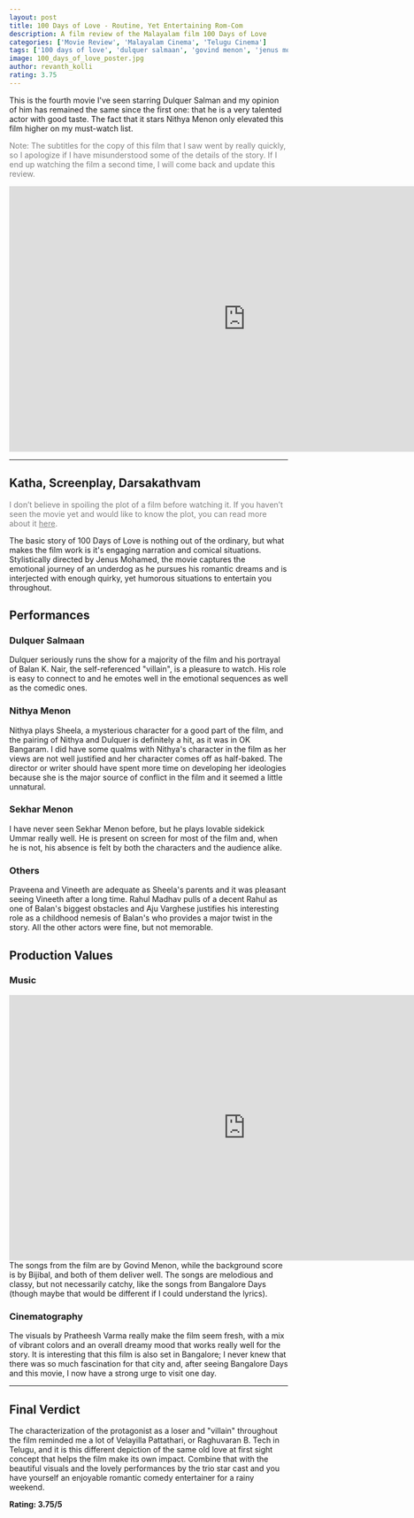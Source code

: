 ```yaml
---
layout: post
title: 100 Days of Love - Routine, Yet Entertaining Rom-Com
description: A film review of the Malayalam film 100 Days of Love
categories: ['Movie Review', 'Malayalam Cinema', 'Telugu Cinema']
tags: ['100 days of love', 'dulquer salmaan', 'govind menon', 'jenus mohamed', 'malayalam movie review', 'nithya menon', 'sekhar menon']
image: 100_days_of_love_poster.jpg
author: revanth_kolli
rating: 3.75
---
```


This is the fourth movie I've seen starring Dulquer Salman and my opinion of him has remained the same since the first one: that he is a very talented actor with good taste. The fact that it stars Nithya Menon only elevated this film higher on my must-watch list.

<span style="color:#808080;">Note: The subtitles for the copy of this film that I saw went by really quickly, so I apologize if I have misunderstood some of the details of the story. If I end up watching the film a second time, I will come back and update this review. </span>

<iframe width="853" height="480" src="https://www.youtube.com/embed/YiqlXC3XKO0" frameborder="0" allowfullscreen></iframe>

<hr />

<h2><span class="review_header">Katha, Screenplay, Darsakathvam</span></h2>
<span style="color:#808080;">I don’t believe in spoiling the plot of a film before watching it. If you haven’t seen the movie yet and would like to know the plot, you can read more about it <a style="color:#808080;" href="https://en.wikipedia.org/wiki/100_Days_of_Love#Plot" target="_blank">here</a>.</span>

The basic story of 100 Days of Love is nothing out of the ordinary, but what makes the film work is it's engaging narration and comical situations. Stylistically directed by Jenus Mohamed, the movie captures the emotional journey of an underdog as he pursues his romantic dreams and is interjected with enough quirky, yet humorous situations to entertain you throughout.
<h2><span class="review_header">Performances </span></h2>
<h3>Dulquer Salmaan</h3>
Dulquer seriously runs the show for a majority of the film and his portrayal of Balan K. Nair, the self-referenced "villain", is a pleasure to watch. His role is easy to connect to and he emotes well in the emotional sequences as well as the comedic ones.
<h3>Nithya Menon</h3>
Nithya plays Sheela, a mysterious character for a good part of the film, and the pairing of Nithya and Dulquer is definitely a hit, as it was in OK Bangaram. I did have some qualms with Nithya's character in the film as her views are not well justified and her character comes off as half-baked. The director or writer should have spent more time on developing her ideologies because she is the major source of conflict in the film and it seemed a little unnatural.
<h3>Sekhar Menon</h3>
I have never seen Sekhar Menon before, but he plays lovable sidekick Ummar really well. He is present on screen for most of the film and, when he is not, his absence is felt by both the characters and the audience alike.
<h3>Others</h3>
Praveena and Vineeth are adequate as Sheela's parents and it was pleasant seeing Vineeth after a long time. Rahul Madhav pulls of a decent Rahul as one of Balan's biggest obstacles and Aju Varghese justifies his interesting role as a childhood nemesis of Balan's who provides a major twist in the story. All the other actors were fine, but not memorable.
<h2><span class="review_header">Production Values</span></h2>
<h3>Music</h3>
<iframe width="853" height="480" src="https://www.youtube.com/embed/cI7UIlMgT00" frameborder="0" allowfullscreen></iframe>
The songs from the film are by Govind Menon, while the background score is by Bijibal, and both of them deliver well. The songs are melodious and classy, but not necessarily catchy, like the songs from Bangalore Days (though maybe that would be different if I could understand the lyrics).
<h3>Cinematography</h3>
The visuals by Pratheesh Varma really make the film seem fresh, with a mix of vibrant colors and an overall dreamy mood that works really well for the story. It is interesting that this film is also set in Bangalore; I never knew that there was so much fascination for that city and, after seeing Bangalore Days and this movie, I now have a strong urge to visit one day.

<hr />

<h2><span class="review_header">Final Verdict</span></h2>
The characterization of the protagonist as a loser and "villain" throughout the film reminded me a lot of Velayilla Pattathari, or Raghuvaran B. Tech in Telugu, and it is this different depiction of the same old love at first sight concept that helps the film make its own impact. Combine that with the beautiful visuals and the lovely performances by the trio star cast and you have yourself an enjoyable romantic comedy entertainer for a rainy weekend.

<strong>Rating: <span class="positive_review">3.75</span>/5</strong>
